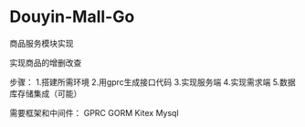 # Douyin-Mall-Go


商品服务模块实现

实现商品的增删改查

步骤：
1.搭建所需环境
2.用gprc生成接口代码
3.实现服务端
4.实现需求端
5.数据库存储集成（可能）

需要框架和中间件：
GPRC
GORM
Kitex
Mysql

